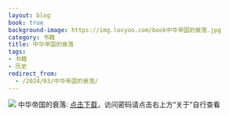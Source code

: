 ```yaml
---
layout: blog
book: true
background-image: https://img.locyoo.com/book中华帝国的衰落.jpg
category: 书籍
title: 中华帝国的衰落
tags:
- 书籍
- 历史
redirect_from:
  - /2024/03/中华帝国的衰落/
---
```

![](https://img.locyoo.com/book中华帝国的衰落.jpg)
中华帝国的衰落: <a name = "ref1" href="https://url18.ctfile.com/f/50983618-1269467257-12cc63?p=3619">点击下载</a>，访问密码请点击右上方“关于”自行查看